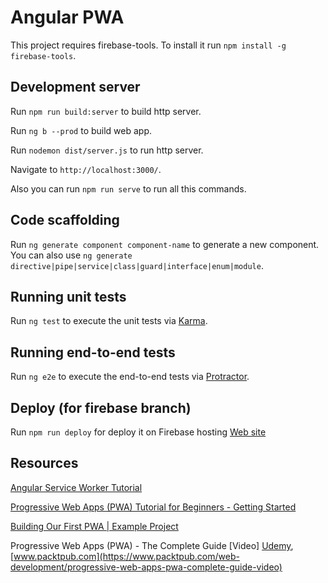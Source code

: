 # Angular PWA

This project requires firebase-tools. To install it run `npm install -g firebase-tools`.

## Development server

Run `npm run build:server` to build http server.

Run `ng b --prod` to build web app.

Run `nodemon dist/server.js` to run http server.

Navigate to `http://localhost:3000/`.

Also you can run `npm run serve` to run all this commands.

## Code scaffolding

Run `ng generate component component-name` to generate a new component. You can also use `ng generate directive|pipe|service|class|guard|interface|enum|module`.

## Running unit tests

Run `ng test` to execute the unit tests via [Karma](https://karma-runner.github.io).

## Running end-to-end tests

Run `ng e2e` to execute the end-to-end tests via [Protractor](http://www.protractortest.org/).

## Deploy (for firebase branch)

Run `npm run deploy` for deploy it on Firebase hosting [Web site](https://angular-pwa-6dd1c.web.app)

## Resources

[Angular Service Worker Tutorial](https://www.youtube.com/watch?v=5YtNQJQu31Y)

[Progressive Web Apps (PWA) Tutorial for Beginners - Getting Started](https://www.youtube.com/watch?v=dap6yIe1uK4)

[Building Our First PWA | Example Project](https://www.youtube.com/watch?v=I3jTvWj8JrQ)

Progressive Web Apps (PWA) - The Complete Guide [Video] [Udemy](https://www.udemy.com/course/progressive-web-app-pwa-the-complete-guide/), [www.packtpub.com](https://www.packtpub.com/web-development/progressive-web-apps-pwa-complete-guide-video)
